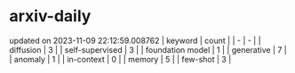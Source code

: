 # arxiv-daily
updated on 2023-11-09 22:12:59.008762
| keyword | count |
| - | - |
| diffusion | 3 |
| self-supervised | 3 |
| foundation model | 1 |
| generative | 7 |
| anomaly | 1 |
| in-context | 0 |
| memory | 5 |
| few-shot | 3 |
